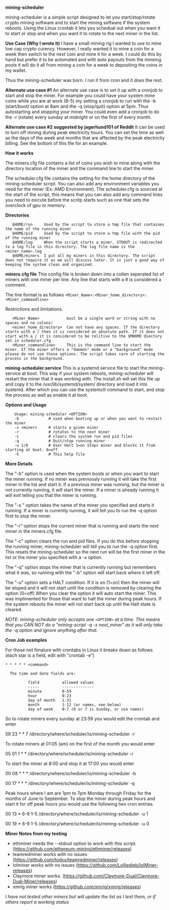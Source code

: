**mining-scheduler**

mining-scheduler is a simple script designed to let you start/stop/rotate crypto mining software and to start the mining software if the system reboots. Using the Linux crontab it lets you schedual out when you want it to start or stop and when you want it to rotate to the next miner in the list.

**Use Case (Why I wrote it)**
I have a small mining rig I wanted to use to mine low cap crypto curency. However, I really wanted it to mine a coin for a week then switch to the next coin and mine it for a week. I could do this by hand but prefer it to be automated and with auto payouts from the mineing pools it will do it all from mining a coin for a week to depositing the coins in my wallet. 

Thus the mining-scheduler was born. I run it from cron and it does the rest.

**Alternate use case #1**
 An alternate use case is to set it up with a cronjob to start and stop the miner. For example you could have your system mine coins while you are at work (8-5) my setting a cronjob to run with the -b (start/boot) option at 8am and the -q (stop/quit) option at 5pm. Thus autostarting and stopping your miner. You could even add a cronjob to do the -r (rotate) every sunday at midnight or on the first of every month.

**Alternate use case #2 suggested by jagerhund101 of Reddit**
It can be used to turn off mining during peak electricity hours. You can set the time as well as the days of the week and months that are affected by the peak electricity billing. See the bottom of this file for an example.

**How it works**

The miners.cfg file contains a list of coins you wish to mine along with the directory location of the miner and the command line to start the miner.

The scheduler.cfg file contains the setting for the home directory of the mining-scheduler script. You can also add any environment variables you need for the miner (Ex: AMD Environment). The scheduler.cfg is sourced at the start of the script, this means that you can also add any command lines you need to exicute before the scritp starts such as one that sets the overclock of gpu or memory.

**Directories**

```
   $HOME/run     Used by the script to store a tmp file that containes the name of the running miner
   $HOME/pid     Used by the script to store a tmp file with the pid of the running miner
   $HOME/log     When the script starts a miner, STDOUT is redirected to a log file in this directory. The log file name is the <miner_name>.log
   $HOME/miners  I put all my miners in this directory. The script does not require it as we will discuss later. It is just a good way of keeping the system clean and organized.
```


**miners.cfg file**
  This config file is broken down into a collen seperated list of miners with one miner per line. Any line that starts with a # is considered a comment.

  The line format is as follows
   `<Miner_Name>:<Miner_home_directory>:<Miner_commandline>`

   Restrictions and limitations.
```
   <Miner_Name>            must be a single word or string with no spaces and no colons! 
   <miner_home_directory>  Can not have any spaces. If the directory starts with a / then it is considered an absolute path. If it does not start with a / it is considered to be relitive to the $MHOME diectory set in scheduler.cfg
   <Miner_commandline>     This is the command line to start the miner. If the miner offers a "daemon" mode or a "background" mode please do not use those options. The script takes care of starting the process in the background.
```

**mining-scheduler.service**
   This is a systemd service file to start the mining-service at boot. This way if your system reboots, mining-scheduler will restart the miner that it was working with. The install.sh will set this file up and copy it to the /usr/lib/systemd/system/ directory and load it into systemd. After which you can use the systemctl command to start, and stop the process as well as enable it at boot.

**Options and Usage**

        Usage: mining-scheduler <OPTION>
        -b             # used when booting up or when you want to restart the miner
        -s <miner>     # starts a given miner
        -r             # rotates to the next miner
        -c             # clears the system run and pid files
        -q             # Quit/stop running miner
        -u 1/0         # User Halt 1=on Stops miner and blocks it from starting at boot. 0=off
        -h             # This help file

**More Details**
 
   The "-b" option is used when the system boots or when you want to start the miner running. If no miner was previously running it will take the first miner in the list and start it. If a previous miner was running, but the miner is not currently running, it will start the miner. If a miner is already running it will exit telling you that the miner is running.

   The "-s <miner>" option takes the name of the miner you specified and starts it running. If a miner is currently running, it will tell you to run the -q option first to stop the miner.

   The "-r" option stops the current miner that is running and starts the next miner in the miners.cfg file.

   The "-c" option clears the run and pid files. If you do this before stopping the running miner, mining-scheduler will tell you to run the -q option first. This resets the mining-scheduler so the next run will be the first miner in the list or the miner you specified with a -s option.

   The "-q" option stops the miner that is currently running but remembers what it was, so running with the "-b" option will start back where it left off.
   
   The "-u" option sets a HALT condition. If it is on (1=on) then the miner will be stoped and it will not start until the condition is removed by clearing the option (0=off) When you clear the option it will auto start the miner. This was implimented for those that want to halt the miner during peak hours. If the system reboots the miner will not start back up until the Halt state is cleared.

*NOTE: mining-scheduler only accepts one `<OPTION>` at a time. This means that you CAN NOT do a "mining-script -q -s next_miner" as it will only take the -q option and ignore anything after that.*


**Cron Job examples**

For those not fimalure with crontabs in Linux it breaks down as follows (each star is a field, edit with "crontab -e")

`* * * * * <command>`

      The time and date fields are:

              field          allowed values
              -----          --------------
              minute         0-59
              hour           0-23
              day of month   1-31
              month          1-12 (or names, see below)
              day of week    0-7 (0 or 7 is Sunday, or use names)

So to rotate miners every sunday at 23:59 you would edit the crontab and enter

59 23 * * 7 /directory/where/scheduler/is/mining-scheduler -r

To rotate miners at 01:05 (am) on the first of the month you would enter

05 01 1 * * /directory/where/scheduler/is/mining-scheduler -r

To start the miner at 8:00 and stop it at 17:00 you would enter

00 08 * * * /directory/where/scheduler/is/mining-scheduler -b

00 17 * * * /directory/where/scheduler/is/mining-scheduler -q

Peak hours where I am are 1pm to 7pm Monday through Friday for the months of June to September. To stop the miner during peak hours and start it for off peak hours you would use the following two cron entries.

00 13 * 6-9 1-5 /directory/where/scheduler/is/mining-scheduler -u 1

00 19 * 6-9 1-5 /directory/where/scheduler/is/mining-scheduler -u 0


**Miner Notes from my testing**

* ethminer needs the --stdout option to work with this script.  (https://github.com/ethereum-mining/ethminer/releases)
* teamredminer works with no issues  (https://github.com/todxx/teamredminer/releases)
* lolminer works with no issues (https://github.com/Lolliedieb/lolMiner-releases)
* Claymore miner works. (https://github.com/Claymore-Dual/Claymore-Dual-Miner/releases)
* xmrig miner works (https://github.com/xmrig/xmrig/releases)

*I have not tested other miners but will update the list as I test them, or if others report a working status*
